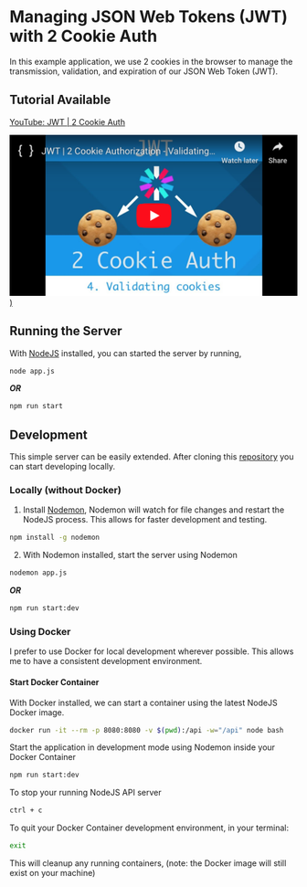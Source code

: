 # Managing JSON Web Tokens (JWT) with 2 Cookie Auth

In this example application, we use 2 cookies in the browser to manage the transmission, validation, and expiration of our JSON Web Token (JWT).

## Tutorial Available

[YouTube: JWT | 2 Cookie Auth](https://www.youtube.com/watch?v=gF9Yfi9HpzM)

[![JWT | 2 Cookie Auth](images/jwt-2-cookie-auth.png))](https://www.youtube.com/watch?v=gF9Yfi9HpzM)

## Running the Server

With [NodeJS](https://nodejs.org/en/) installed, you can started the server by running,

```sh
node app.js
```

_**OR**_

```sh
npm run start
```

## Development

This simple server can be easily extended. After cloning this [repository](https://github.com/brian-childress/jwt-2-cookie-auth) you can start developing locally.

### Locally (without Docker)

1) Install [Nodemon](https://www.npmjs.com/package/nodemon), Nodemon will watch for file changes and restart the NodeJS process. This allows for faster development and testing.

```sh
npm install -g nodemon
```

2) With Nodemon installed, start the server using Nodemon

```sh
nodemon app.js
```

_**OR**_

```sh
npm run start:dev
```

### Using Docker

I prefer to use Docker for local development wherever possible. This allows me to have a consistent development environment.

#### Start Docker Container

With Docker installed, we can start a container using the latest NodeJS Docker image.

```sh
docker run -it --rm -p 8080:8080 -v $(pwd):/api -w="/api" node bash
```

Start the application in development mode using Nodemon inside your Docker Container

```sh
npm run start:dev
```

To stop your running NodeJS API server

```sh
ctrl + c
```

To quit your Docker Container development environment, in your terminal:

```sh
exit
```

This will cleanup any running containers, (note: the Docker image will still exist on your machine)